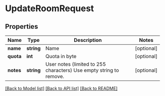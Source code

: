 # UpdateRoomRequest

## Properties
Name | Type | Description | Notes
------------ | ------------- | ------------- | -------------
**name** | **string** | Name | [optional] 
**quota** | **int** | Quota in byte | [optional] 
**notes** | **string** | User notes (limited to 255 characters) Use empty string to remove. | [optional] 

[[Back to Model list]](../README.md#documentation-for-models) [[Back to API list]](../README.md#documentation-for-api-endpoints) [[Back to README]](../README.md)


